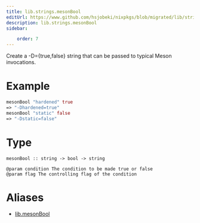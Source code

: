```yaml
---
title: lib.strings.mesonBool
editUrl: https://www.github.com/hsjobeki/nixpkgs/blob/migrated/lib/strings.nix#L1099C15
description: lib.strings.mesonBool
sidebar:

    order: 7
---
```


Create a -D<condition>={true,false} string that can be passed to typical
Meson invocations.

# Example

```nix
mesonBool "hardened" true
=> "-Dhardened=true"
mesonBool "static" false
=> "-Dstatic=false"
```

# Type

```
mesonBool :: string -> bool -> string

@param condition The condition to be made true or false
@param flag The controlling flag of the condition
```


# Aliases

- [lib.mesonBool](/nix-doc-comments/reference/lib/lib-mesonbool)


